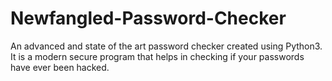 # Newfangled-Password-Checker
An advanced and state of the art password checker created using Python3. It is a modern secure program that helps in checking if your passwords have ever been hacked. 
